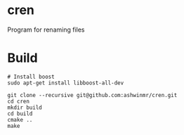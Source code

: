 # cren
Program for renaming files

# Build

```
# Install boost
sudo apt-get install libboost-all-dev

git clone --recursive git@github.com:ashwinmr/cren.git
cd cren
mkdir build
cd build
cmake ..
make
```
